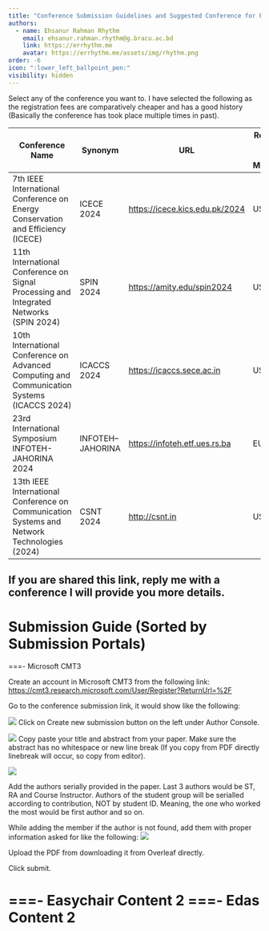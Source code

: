 ```yaml
---
title: "Conference Submission Guidelines and Suggested Conference for Fall 23"
authors:
  - name: Ehsanur Rahman Rhythm
    email: ehsanur.rahman.rhythm@g.bracu.ac.bd
    link: https://errhythm.me
    avatar: https://errhythm.me/assets/img/rhythm.png
order: -6
icon: ":lower_left_ballpoint_pen:"
visibility: hidden
---
```


Select any of the conference you want to. I have selected the following as the registration fees are comparatively cheaper and has a good history (Basically the conference has took place multiple times in past).

| Conference Name                                                                             | Synonym          | URL                            | Registration Fee with IEEE Membership | Submission Link                                               |
|---------------------------------------------------------------------------------------------|------------------|--------------------------------|---------------------------------------|---------------------------------------------------------------|
| 7th IEEE International Conference on Energy Conservation and Efficiency (ICECE)             | ICECE 2024       | https://icece.kics.edu.pk/2024 | US $ 150                              | https://cmt3.research.microsoft.com/ICECE2024                 |
| 11th International Conference on Signal Processing and Integrated Networks (SPIN 2024)      | SPIN 2024        | https://amity.edu/spin2024     | US $ 200                              | https://cmt3.research.microsoft.com/SPIN2024/Submission/Index |
| 10th International Conference on Advanced Computing and Communication Systems (ICACCS 2024) | ICACCS 2024      | https://icaccs.sece.ac.in      | US $ 250                              | https://easychair.org/conferences/?conf=icaccs2024            |
| 23rd International Symposium INFOTEH-JAHORINA 2024                                          | INFOTEH–JAHORINA | https://infoteh.etf.ues.rs.ba  | EUR € 150                             | https://infoteh.etf.ues.rs.ba/openconf/openconf.php           |
| 13th IEEE International Conference on Communication Systems and Network Technologies (2024) | CSNT 2024        | http://csnt.in                 | US $ 100                              | https://edas.info/newPaper.php?c=31290                        |

## If you are shared this link, reply me with a conference I will provide you more details.


# Submission Guide (Sorted by Submission Portals)

===- Microsoft CMT3


Create an account in Microsoft CMT3 from the following link: https://cmt3.research.microsoft.com/User/Register?ReturnUrl=%2F

Go to the conference submission link, it would show like the following:

![](https://i.ibb.co/S04PLgg/image.png)
Click on Create new submission button on the left under Author Console.

![](https://i.ibb.co/d6xYPXR/image.png)
Copy paste your title and abstract from your paper. Make sure the abstract has no whitespace or new line break (If you copy from PDF directly linebreak will occur, so copy from editor).

![](https://i.ibb.co/2tMGMWy/image.png)

Add the authors serially provided in the paper. Last 3 authors would be ST, RA and Course Instructor. Authors of the student group will be serialled according to contribution, NOT by student ID. Meaning, the one who worked the most would be first author and so on. 

While adding the member if the author is not found, add them with proper information asked for like the following:
![](https://i.ibb.co/cJ4TWL4/image.png)

Upload the PDF from downloading it from Overleaf directly.

Click submit.

===- Easychair
Content 2
===- Edas
Content 2
===
